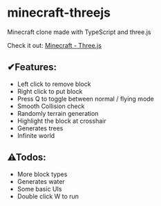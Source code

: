 # minecraft-threejs

Minecraft clone made with TypeScript and three.js

Check it out: [Minecraft - Three.js](https://mc.yuleiz.com/)

## ✔Features:

- Left click to remove block
- Right click to put block
- Press Q to toggle between normal / flying mode
- Smooth Collision check
- Randomly terrain generation
- Highlight the block at crosshair
- Generates trees
- Infinite world

## ⚠Todos:

- More block types
- Generates water
- Some basic UIs
- Double click W to run
